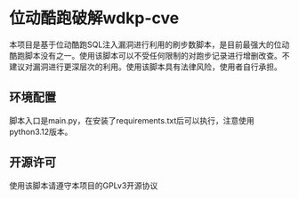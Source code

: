 # 位动酷跑破解wdkp-cve

本项目是基于位动酷跑SQL注入漏洞进行利用的刷步数脚本，是目前最强大的位动酷跑脚本没有之一。使用该脚本可以不受任何限制的对跑步记录进行增删改查。不建议对漏洞进行更深层次的利用。使用该脚本具有法律风险，使用者自行承担。

## 环境配置

脚本入口是main.py，在安装了requirements.txt后可以执行，注意使用python3.12版本。

## 开源许可

使用该脚本请遵守本项目的GPLv3开源协议
